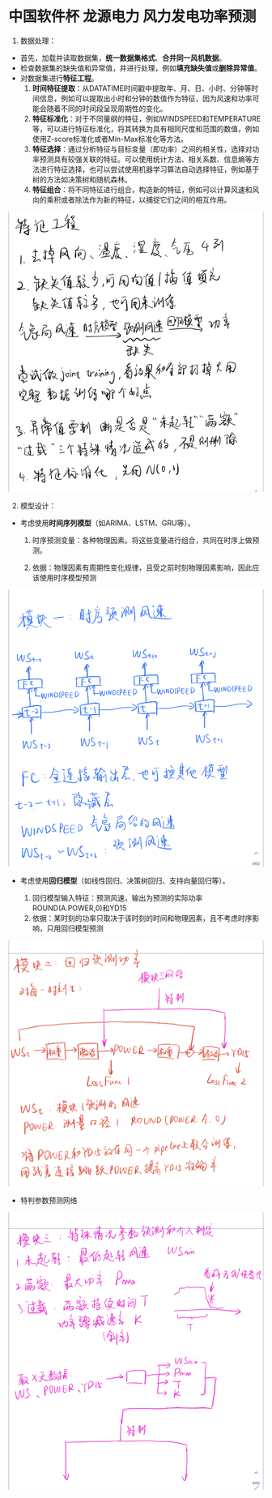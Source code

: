 # 中国软件杯 龙源电力 风力发电功率预测

1. 数据处理：

- 首先，加载并读取数据集，**统一数据集格式**、**合并同一风机数据**。
- 检查数据集的缺失值和异常值，并进行处理，例如**填充缺失值**或**删除异常值**。
- 对数据集进行**特征工程**。
  1. **时间特征提取**：从DATATIME时间戳中提取年、月、日、小时、分钟等时间信息，例如可以提取出小时和分钟的数值作为特征，因为风速和功率可能会随着不同的时间段呈现周期性的变化。
  2. **特征标准化**：对于不同量纲的特征，例如WINDSPEED和TEMPERATURE等，可以进行特征标准化，将其转换为具有相同尺度和范围的数值，例如使用Z-score标准化或者Min-Max标准化等方法。
  3. **特征选择**：通过分析特征与目标变量（即功率）之间的相关性，选择对功率预测具有较强关联的特征。可以使用统计方法、相关系数、信息熵等方法进行特征选择，也可以尝试使用机器学习算法自动选择特征，例如基于树的方法如决策树和随机森林。
  4. **特征组合**：将不同特征进行组合，构造新的特征，例如可以计算风速和风向的乘积或者除法作为新的特征，以捕捉它们之间的相互作用。

![](img/WP-FE.jpeg)



2. 模型设计：

- 考虑使用**时间序列模型**（如ARIMA、LSTM、GRU等）。

  1. 时序预测变量：各种物理因素。将这些变量进行组合，共同在时序上做预测。

  2. 依据：物理因素有周期性变化规律，且受之前时刻物理因素影响，因此应该使用时序模型预测

![](img/WP-1.jpeg)

- 考虑使用**回归模型**（如线性回归、决策树回归、支持向量回归等）。

  1. 回归模型输入特征：预测风速，输出为预测的实际功率ROUND(A.POWER,0)和YD15
  2. 依据：某时刻的功率只取决于该时刻的时间和物理因素，且不考虑时序影响，只用回归模型预测

![](img/WP-2.jpeg)



- 特判参数预测网络

![](img/WP-3.jpeg)

